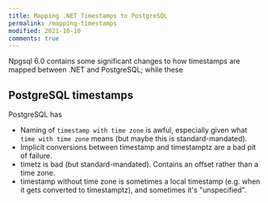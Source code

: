 ```yaml
---
title: Mapping .NET Timestamps to PostgreSQL
permalink: /mapping-timestamps
modified: 2021-10-10
comments: true
---
```

Npgsql 6.0 contains some significant changes to how timestamps are mapped between .NET and PostgreSQL; while these

## PostgreSQL timestamps

PostgreSQL has

* Naming of `timestamp with time zone` is awful, especially given what `time with time zone` means (but maybe this is standard-mandated).
* Implicit conversions between timestamp and timestamptz are a bad pit of failure.
* timetz is bad (but standard-mandated). Contains an offset rather than a time zone.
* timestamp without time zone is sometimes a local timestamp (e.g. when it gets converted to timestamptz), and sometimes it's "unspecified".
